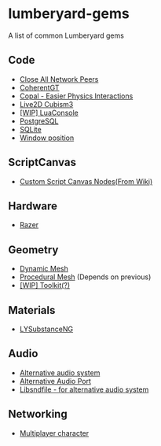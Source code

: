 # lumberyard-gems
A list of common Lumberyard gems

## Code
* [Close All Network Peers](https://github.com/Aristo7/CloseAllNetworkPeersGem)
* [CoherentGT](https://github.com/cozzbp/LmbrCoherentGT)
* [Copal - Easier Physics Interactions](https://github.com/EladDv/Copal)
* [Live2D Cubism3](https://github.com/alatnet/Lumberyard-Cubism3-Gem)
* [[WIP] LuaConsole](https://forums.awsgametech.com/t/howto-execute-console-commands-from-lua/3070)
* [PostgreSQL](https://github.com/ash-j-f/PLY-public)
* [SQLite](https://github.com/alatnet/Lumberyard-SQLite-Gem)
* [Window position](https://github.com/Aristo7/WindowPositionGem)

## ScriptCanvas
* [Custom Script Canvas Nodes(From Wiki)](https://github.com/Paolo-Oliverio/ScriptCanvasWikiLib)

## Hardware
* [Razer](https://github.com/Razer-TionThomas/Razer-Lumberyard)

## Geometry
* [Dynamic Mesh](https://bitbucket.org/petrocket/dynamicmesh/src/master/)
* [Procedural Mesh](https://bitbucket.org/petrocket/proceduralmesh/src/master/) (Depends on previous)
* [[WIP] Toolkit(?)](https://bitbucket.org/petrocket/toolkit/src/master/)

## Materials
* [LYSubstanceNG](https://github.com/roche-emmanuel/LYSubstanceNG)

## Audio
* [Alternative audio system](https://github.com/alatnet/Lumberyard-Alternative-Audio-Gem)
* [Alternative Audio Port](https://github.com/alatnet/Lumberyard-Alternative-Audio-Port-Audio-Gem)
* [Libsndfile - for alternative audio system](https://github.com/alatnet/Lumberyard-Alternative-Audio-Libsndfile-Gem)

## Networking
* [Multiplayer character](https://github.com/quinlayen/Lumberyard-MutiplayerCharacterGem)
